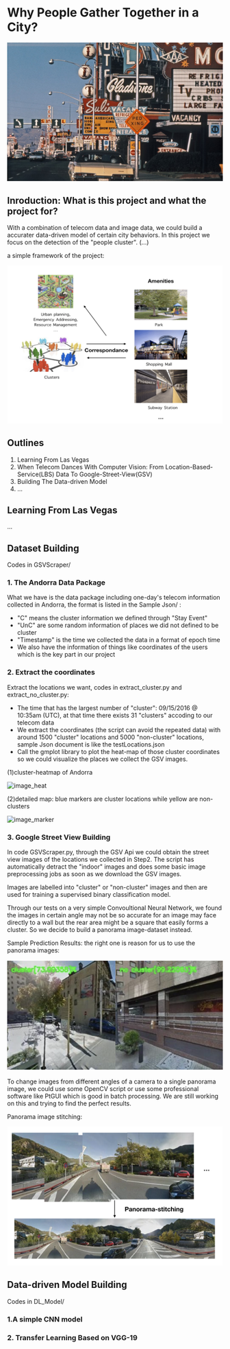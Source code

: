 # Why People Gather Together in a City?

![image](https://github.com/rymaspic/DLFLV/blob/master/Images/learning_from_lasvegas.jpg)

## Inroduction: What is this project and what the project for?

With a combination of telecom data and image data, we could build a accurater data-driven model of certain city behaviors. In this project we focus on the detection of the "people cluster". (...)

a simple framework of the project:

![image](https://github.com/rymaspic/DLFLV/blob/master/Images/a%20simple%20framework.png)
## Outlines

1. Learning From Las Vegas
2. When Telecom Dances With Computer Vision: From Location-Based-Service(LBS) Data To Google-Street-View(GSV)
3. Building The Data-driven Model
4. ...

## Learning From Las Vegas

...

## Dataset Building

Codes in GSVScraper/

### 1. The Andorra Data Package

What we have is the data package including one-day's telecom information collected in Andorra, the format is listed in the Sample Json/ :

* "C"  means the cluster information we defined through "Stay Event"
* "UnC" are some random information of places we did not defined to be cluster
* "Timestamp" is the time we collected the data in a format of epoch time
* We also have the information of things like coordinates of the users which is the key part in our project

### 2. Extract the coordinates

Extract the locations we want, codes in extract_cluster.py and extract_no_cluster.py:

* The time that has the largest number of "cluster": 09/15/2016 @ 10:35am (UTC), at that time there exists 31 "clusters" accoding to our telecom data
* We extract the coordinates (the script can avoid the repeated data) with around 1500 "cluster" locations and 5000 "non-cluster" locations, sample Json document is like the testLocations.json
* Call the gmplot library to plot the heat-map of those cluster coordinates so we could visualize the places we collect the GSV images.

(1)cluster-heatmap of Andorra

![image_heat](https://github.com/rymaspic/DLFLV/blob/master/Images/heatmap.jpg)


(2)detailed map: blue markers are cluster locations while yellow are non-clusters

![image_marker](https://github.com/rymaspic/DLFLV/blob/master/Images/markermap.png)


### 3. Google Street View Building

In code GSVScraper.py, through the GSV Api we could obtain the street view images of the locations we collected in Step2. The script has automatically detract the "indoor" images and does some basic image preprocessing jobs as soon as we download the GSV images.

Images are labelled into "cluster" or "non-cluster" images and then are used for training a supervised binary classification model.

Through our tests on a very simple Convoultional Neural Network, we found the images in certain angle may not be so accurate for an image may face directly to a wall but the rear area might be a square that easily forms a cluster. So we decide to build a panorama image-dataset instead. 

Sample Prediction Results: the right one is reason for us to use the panorama images:

![image_marker](https://github.com/rymaspic/DLFLV/blob/master/Images/prediction.png)

To change images from different angles of a camera to a single panorama image, we could use some OpenCV script or use some professional software like PtGUI which is good in batch processing. We are still working on this and trying to find the perfect results.

Panorama image stitching:

![image_marker](https://github.com/rymaspic/DLFLV/blob/master/Images/pano.png)

## Data-driven Model Building

Codes in DL_Model/

### 1.A simple CNN model

### 2. Transfer Learning Based on VGG-19




